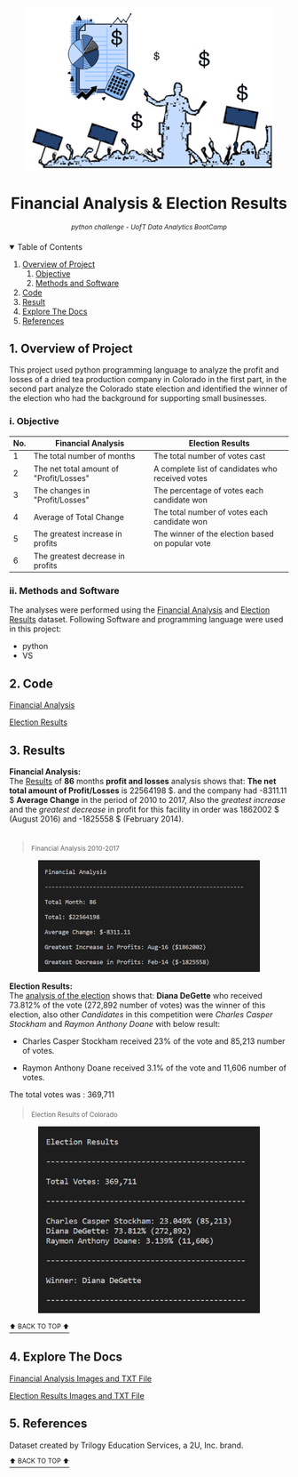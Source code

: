 <p align="center">
 <img src="https://github.com/theidari/python-challenge/blob/main/ReadMe%20IMG/FA-IMG.png" width="450" title="Financial Analysis">

<h1 align="center">
<b>Financial Analysis & Election Results</b>
</h1>
</p>
<p align="center">
<sup><i>python challenge - UofT Data Analytics BootCamp</i></sup>
</P>

<details open><summary>Table of Contents</summary>

1. [Overview of Project](https://github.com/theidari/python-challenge#1-overview-of-project)  
   1. [Objective](https://github.com/theidari/python-challenge#i-objective)
   2. [Methods and Software](https://github.com/theidari/python-challenge#ii-methods-and-software)
2. [Code](https://github.com/theidari/python-challenge/edit/main/README.md#2-code)
3. [Result](https://github.com/theidari/python-challenge#3-results)
4. [Explore The Docs](https://github.com/theidari/python-challenge#4-explore-the-docs)
5. [References](https://github.com/theidari/python-challenge#5-references)
</details>

## 1. Overview of Project
This project used python programming language to analyze the profit and losses of a dried tea production company in Colorado in the first part, in the second part analyze the Colorado state election and identified the winner of the election who had the background for supporting small businesses.

### i. Objective

|No. | Financial Analysis  | Election Results |
|------| ------------- | ------------- |
| 1|The total number of months | The total number of votes cast  |
| 2|The net total amount of "Profit/Losses" | A complete list of candidates who received votes  |
| 3|The changes in "Profit/Losses"  | The percentage of votes each candidate won  |
| 4|Average of Total Change | The total number of votes each candidate won |
| 5|The greatest increase in profits | The winner of the election based on popular vote |
| 6|The greatest decrease in profits |  |

### ii. Methods and Software
The analyses were performed using the [Financial Analysis](https://github.com/theidari/python-challenge/blob/main/PyBank/Resources/budget_data.csv) and [Election Results](https://github.com/theidari/python-challenge/blob/main/PyPoll/Resources/election_data.csv) dataset.
Following Software and programming language were used in this project:

   - python
   - VS

## 2. Code

[Financial Analysis](https://github.com/theidari/python-challenge/blob/main/PyBank/main.py)

[Election Results](https://github.com/theidari/python-challenge/blob/main/PyPoll/main.py)

## 3. Results
<b>Financial Analysis:</b>
<br>
The [Results](https://github.com/theidari/python-challenge/blob/main/PyBank/analysis/financial_analysis.txt) of <b>86</b> months <b>profit and losses</b> analysis shows that: <b>The net total amount of Profit/Losses</b> is 22564198 $. and the company had -8311.11 $ <b>Average Change</b> in the period of 2010 to 2017, Also the <i>greatest increase</i> and the <i>greatest decrease</i> in profit for this facility in order was 1862002 $ (August 2016) and -1825558 $ (February 2014).
<br></br>

> <sub>Financial Analysis 2010-2017</sub>
<p align="center">
<img src="https://github.com/theidari/python-challenge/blob/main/PyBank/analysis/Fin_Result_IMG.png" width="400" title="Financial Analysis 2010-2017">
</p>


<b>Election Results:</b>
<br>
The [analysis of the election](https://github.com/theidari/python-challenge/blob/main/PyPoll/analysis/election_analysis.txt) shows that: <b>Diana DeGette</b> who received 73.812% of the vote (272,892 number of votes) was the winner of this election, also other <i>Candidates</i> in this 
competition were <i>Charles Casper Stockham</i> and <i>Raymon Anthony Doane</i> with below result:

   - Charles Casper Stockham received 23% of the vote and 85,213 number of votes.
   
   - Raymon Anthony Doane received 3.1% of the vote and 11,606 number of votes.
   
The total votes was : 369,711

> <sub>Election Results of Colorado</sub>
<p align="center">
<img src="https://github.com/theidari/python-challenge/blob/main/PyPoll/analysis/Elec_Result_IMG.png" width="400" title="Election Results of Colorado">
</p>

[<sup>⬆ BACK TO TOP ⬆</sup>](#financial-analysis--election-results)
<a name="financial-analysis--election-results"></a>  

## 4. Explore The Docs
[Financial Analysis Images and TXT File](https://github.com/theidari/python-challenge/tree/main/PyBank/analysis)

[Election Results Images and TXT File](https://github.com/theidari/python-challenge/tree/main/PyPoll/analysis)

## 5. References
Dataset created by Trilogy Education Services, a 2U, Inc. brand.

[<sup>⬆ BACK TO TOP ⬆</sup>](#-overview-of-project)
<a name="overview-of-project"></a> 
